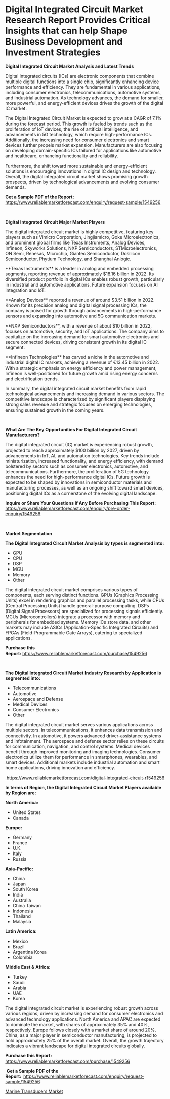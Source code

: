 <p><h1>Digital Integrated Circuit Market Research Report Provides Critical Insights that can help Shape Business Development and Investment Strategies</h1></p><p><strong>Digital Integrated Circuit Market Analysis and Latest Trends</strong></p>
<p><p>Digital integrated circuits (ICs) are electronic components that combine multiple digital functions into a single chip, significantly enhancing device performance and efficiency. They are fundamental in various applications, including consumer electronics, telecommunications, automotive systems, and industrial automation. As technology advances, the demand for smaller, more powerful, and energy-efficient devices drives the growth of the digital IC market.</p><p>The Digital Integrated Circuit Market is expected to grow at a CAGR of 7.1% during the forecast period. This growth is fueled by trends such as the proliferation of IoT devices, the rise of artificial intelligence, and advancements in 5G technology, which require high-performance ICs. Additionally, the increasing need for consumer electronics and smart devices further propels market expansion. Manufacturers are also focusing on developing domain-specific ICs tailored for applications like automotive and healthcare, enhancing functionality and reliability. </p><p>Furthermore, the shift toward more sustainable and energy-efficient solutions is encouraging innovations in digital IC design and technology. Overall, the digital integrated circuit market shows promising growth prospects, driven by technological advancements and evolving consumer demands.</p></p>
<p><strong>Get a Sample PDF of the Report:&nbsp;</strong> <a href="https://www.reliablemarketforecast.com/enquiry/request-sample/1549256?utm_campaign=2392&utm_medium=2&utm_source=Github&utm_content=ia&utm_term=12022025&utm_id=digital-integrated-circuit">https://www.reliablemarketforecast.com/enquiry/request-sample/1549256</a></p>
<p>&nbsp;</p>
<p><strong>Digital Integrated Circuit Major Market Players</strong></p>
<p><p>The digital integrated circuit market is highly competitive, featuring key players such as Vimicro Corporation, Jingjiamicro, Goke Microelectronics, and prominent global firms like Texas Instruments, Analog Devices, Infineon, Skyworks Solutions, NXP Semiconductors, STMicroelectronics, ON Semi, Renesas, Microchip, Giantec Semiconductor, Dosilicon Semiconductor, Phytium Technology, and Shanghai Anlogic.</p><p>**Texas Instruments** is a leader in analog and embedded processing segments, reporting revenue of approximately $18.16 billion in 2022. Its diversified product portfolio in digital ICs enables robust growth, particularly in industrial and automotive applications. Future expansion focuses on AI integration and IoT.</p><p>**Analog Devices** reported a revenue of around $3.51 billion in 2022. Known for its precision analog and digital signal processing ICs, the company is poised for growth through advancements in high-performance sensors and expanding into automotive and 5G communication markets.</p><p>**NXP Semiconductors**, with a revenue of about $10 billion in 2022, focuses on automotive, security, and IoT applications. The company aims to capitalize on the increasing demand for smart automotive electronics and secure connected devices, driving consistent growth in its digital IC segment.</p><p>**Infineon Technologies** has carved a niche in the automotive and industrial digital IC markets, achieving a revenue of €13.45 billion in 2022. With a strategic emphasis on energy efficiency and power management, Infineon is well-positioned for future growth amid rising energy concerns and electrification trends.</p><p>In summary, the digital integrated circuit market benefits from rapid technological advancements and increasing demand in various sectors. The competitive landscape is characterized by significant players displaying strong sales revenue and strategic focuses on emerging technologies, ensuring sustained growth in the coming years.</p></p>
<p>&nbsp;</p>
<p><strong>What Are The Key Opportunities For Digital Integrated Circuit Manufacturers?</strong></p>
<p><p>The digital integrated circuit (IC) market is experiencing robust growth, projected to reach approximately $100 billion by 2027, driven by advancements in IoT, AI, and automation technologies. Key trends include miniaturization, increased functionality, and energy efficiency, with demand bolstered by sectors such as consumer electronics, automotive, and telecommunications. Furthermore, the proliferation of 5G technology enhances the need for high-performance digital ICs. Future growth is expected to be shaped by innovations in semiconductor materials and manufacturing processes, as well as an ongoing shift toward smart devices, positioning digital ICs as a cornerstone of the evolving digital landscape.</p></p>
<p><strong>Inquire or Share Your Questions If Any Before Purchasing This Report:</strong> <a href="https://www.reliablemarketforecast.com/enquiry/pre-order-enquiry/1549256?utm_campaign=2392&utm_medium=2&utm_source=Github&utm_content=ia&utm_term=12022025&utm_id=digital-integrated-circuit">https://www.reliablemarketforecast.com/enquiry/pre-order-enquiry/1549256</a></p>
<p>&nbsp;</p>
<p><strong>Market Segmentation</strong></p>
<p><strong>The Digital Integrated Circuit Market Analysis by types is segmented into:</strong></p>
<p><ul><li>GPU</li><li>CPU</li><li>DSP</li><li>MCU</li><li>Memory</li><li>Other</li></ul></p>
<p><p>The digital integrated circuit market comprises various types of components, each serving distinct functions. GPUs (Graphics Processing Units) excel in rendering graphics and parallel processing tasks, while CPUs (Central Processing Units) handle general-purpose computing. DSPs (Digital Signal Processors) are specialized for processing signals efficiently. MCUs (Microcontrollers) integrate a processor with memory and peripherals for embedded systems. Memory ICs store data, and other markets may include ASICs (Application-Specific Integrated Circuits) and FPGAs (Field-Programmable Gate Arrays), catering to specialized applications.</p></p>
<p><strong>Purchase this Report:&nbsp;</strong><a href="https://www.reliablemarketforecast.com/purchase/1549256?utm_campaign=2392&utm_medium=2&utm_source=Github&utm_content=ia&utm_term=12022025&utm_id=digital-integrated-circuit">https://www.reliablemarketforecast.com/purchase/1549256</a></p>
<p>&nbsp;</p>
<p><strong>The Digital Integrated Circuit Market Industry Research by Application is segmented into:</strong></p>
<p><ul><li>Telecommunications</li><li>Automotive</li><li>Aerospace and Defense</li><li>Medical Devices</li><li>Consumer Electronics</li><li>Other</li></ul></p>
<p><p>The digital integrated circuit market serves various applications across multiple sectors. In telecommunications, it enhances data transmission and connectivity. In automotive, it powers advanced driver-assistance systems and infotainment. The aerospace and defense sector relies on these circuits for communication, navigation, and control systems. Medical devices benefit through improved monitoring and imaging technologies. Consumer electronics utilize them for performance in smartphones, wearables, and smart devices. Additional markets include industrial automation and smart home applications, driving innovation and efficiency.</p></p>
<p><a href="https://www.reliablemarketforecast.com/digital-integrated-circuit-r1549256?utm_campaign=2392&utm_medium=2&utm_source=Github&utm_content=ia&utm_term=12022025&utm_id=digital-integrated-circuit">&nbsp;https://www.reliablemarketforecast.com/digital-integrated-circuit-r1549256</a></p>
<p><strong>In terms of Region, the Digital Integrated Circuit Market Players available by Region are:</strong></p>
<p>
    <p> <strong> North America: </strong>
        <ul>
            <li>United States</li>
            <li>Canada</li>
        </ul>
        </p> 
    <p> <strong> Europe: </strong>
        <ul>
            <li>Germany</li>
            <li>France</li>
            <li>U.K.</li>
            <li>Italy</li>
            <li>Russia</li>
        </ul>
        </p> 
    <p> <strong> Asia-Pacific: </strong>
        <ul>
            <li>China</li>
            <li>Japan</li>
            <li>South Korea</li>
            <li>India</li>
            <li>Australia</li>
            <li>China Taiwan</li>
            <li>Indonesia</li>
            <li>Thailand</li>
            <li>Malaysia</li>
        </ul>
        </p> 
    <p> <strong> Latin America: </strong>
        <ul>
            <li>Mexico</li>
            <li>Brazil</li>
            <li>Argentina Korea</li>
            <li>Colombia</li>
        </ul>
        </p> 
    <p> <strong> Middle East & Africa: </strong>
        <ul>
            <li>Turkey</li>
            <li>Saudi</li>
            <li>Arabia</li>
            <li>UAE</li>
            <li>Korea</li>
        </ul>
    </p>
    </p>
<p><p>The digital integrated circuit market is experiencing robust growth across various regions, driven by increasing demand for consumer electronics and advanced technology applications. North America and APAC are expected to dominate the market, with shares of approximately 35% and 40%, respectively. Europe follows closely with a market share of around 20%. China, as a major player in semiconductor manufacturing, is projected to hold approximately 25% of the overall market. Overall, the growth trajectory indicates a vibrant landscape for digital integrated circuits globally.</p></p>
<p><strong>Purchase this Report: </strong><a href="https://www.reliablemarketforecast.com/purchase/1549256?utm_campaign=2392&utm_medium=2&utm_source=Github&utm_content=ia&utm_term=12022025&utm_id=digital-integrated-circuit">https://www.reliablemarketforecast.com/purchase/1549256</a></p>
<p>&nbsp;<strong>Get a Sample PDF of the Report:&nbsp;&nbsp;</strong><a href="https://www.reliablemarketforecast.com/enquiry/request-sample/1549256?utm_campaign=2392&utm_medium=2&utm_source=Github&utm_content=ia&utm_term=12022025&utm_id=digital-integrated-circuit">https://www.reliablemarketforecast.com/enquiry/request-sample/1549256</a></p>
<p><strong></strong></p>
<p><p><a href="https://github.com/stephaniwo144/Market-Research-Report-List-1/blob/main/marine-transducers-market.md?utm_campaign=2392&utm_medium=2&utm_source=Github&utm_content=ia&utm_term=12022025&utm_id=digital-integrated-circuit">Marine Transducers Market</a></p></p>